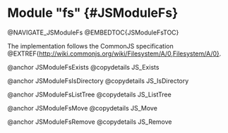 Module "fs" {#JSModuleFs}
=========================

@NAVIGATE_JSModuleFs
@EMBEDTOC{JSModuleFsTOC}

The implementation follows the CommonJS specification 
@EXTREF{http://wiki.commonjs.org/wiki/Filesystem/A/0,Filesystem/A/0}.

@anchor JSModuleFsExists
@copydetails JS_Exists

@anchor JSModuleFsIsDirectory
@copydetails JS_IsDirectory

@anchor JSModuleFsListTree
@copydetails JS_ListTree

@anchor JSModuleFsMove
@copydetails JS_Move

@anchor JSModuleFsRemove
@copydetails JS_Remove
